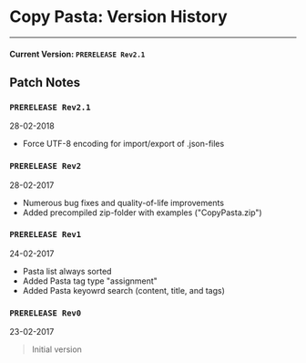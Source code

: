 # Copy Pasta: Version History
___
#### Current Version: `PRERELEASE Rev2.1`
## Patch Notes
### `PRERELEASE Rev2.1`
28-02-2018
* Force UTF-8 encoding for import/export of .json-files
### `PRERELEASE Rev2`
28-02-2017
* Numerous bug fixes and quality-of-life improvements
* Added precompiled zip-folder with examples ("CopyPasta.zip")
### `PRERELEASE Rev1`
24-02-2017
* Pasta list always sorted
* Added Pasta tag type "assignment"
* Added Pasta keyowrd search (content, title, and tags)
### `PRERELEASE Rev0`
23-02-2017
> Initial version
